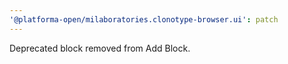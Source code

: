 ```yaml
---
'@platforma-open/milaboratories.clonotype-browser.ui': patch
---
```


Deprecated block removed from Add Block.
